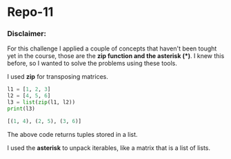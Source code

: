 # Repo-11
### Disclaimer:
For this challenge I applied a couple of concepts that haven't been tought yet in the course, those are the **zip **function and the** asterisk (*)**. I knew this before, so I wanted to solve the problems using these tools.



I used **zip** for transposing matrices. 
```python
l1 = [1, 2, 3]
l2 = [4, 5, 6]
l3 = list(zip(l1, l2))
print(l3)

[(1, 4), (2, 5), (3, 6)]
```
The above code returns tuples stored in a list.

I used the **asterisk** to unpack iterables, like a matrix that is a list of lists.


